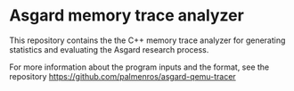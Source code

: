 # Asgard memory trace analyzer

This repository contains the the C++ memory trace analyzer for generating statistics and evaluating the Asgard research process.

For more information about the program inputs and the format, see the repository https://github.com/palmenros/asgard-qemu-tracer
